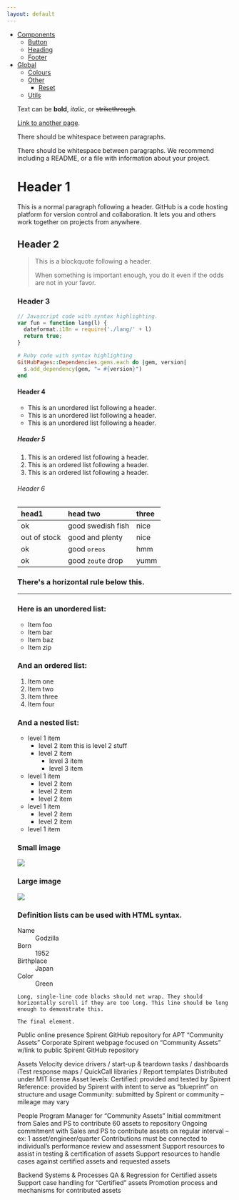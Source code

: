 ```yaml
---
layout: default
---
```


<ul data-menu-depth="0">
  <li>
    <a href="/components">Components</a>
    <ul>
      <li><a href="/components/button.html">Button</a></li>
      <li><a href="/components/heading.html">Heading</a></li>
      <li><a href="/components/footer.html">Footer</a></li>
    </ul>
  </li>
  <li>
    <a href="/global">Global</a>
    <ul data-menu-depth="1">
      <li><a href="/components/colours.html">Colours</a></li>
      <li>
        <a href="/components/other.html">Other</a>
        <ul data-menu-depth="2">
          <li><a href="/components/other/reset.html">Reset</a></li>
        </ul>
      </li>
      <li><a href="/components/utils.html">Utils</a></li>
    </ul>
  </li>

Text can be **bold**, _italic_, or ~~strikethrough~~.

[Link to another page](another-page).

There should be whitespace between paragraphs.

There should be whitespace between paragraphs. We recommend including a README, or a file with information about your project.

# [](#header-1)Header 1

This is a normal paragraph following a header. GitHub is a code hosting platform for version control and collaboration. It lets you and others work together on projects from anywhere.

## [](#header-2)Header 2

> This is a blockquote following a header.
>
> When something is important enough, you do it even if the odds are not in your favor.

### [](#header-3)Header 3

```js
// Javascript code with syntax highlighting.
var fun = function lang(l) {
  dateformat.i18n = require('./lang/' + l)
  return true;
}
```

```ruby
# Ruby code with syntax highlighting
GitHubPages::Dependencies.gems.each do |gem, version|
  s.add_dependency(gem, "= #{version}")
end
```

#### [](#header-4)Header 4

*   This is an unordered list following a header.
*   This is an unordered list following a header.
*   This is an unordered list following a header.

##### [](#header-5)Header 5

1.  This is an ordered list following a header.
2.  This is an ordered list following a header.
3.  This is an ordered list following a header.

###### [](#header-6)Header 6

| head1        | head two          | three |
|:-------------|:------------------|:------|
| ok           | good swedish fish | nice  |
| out of stock | good and plenty   | nice  |
| ok           | good `oreos`      | hmm   |
| ok           | good `zoute` drop | yumm  |

### There's a horizontal rule below this.

* * *

### Here is an unordered list:

*   Item foo
*   Item bar
*   Item baz
*   Item zip

### And an ordered list:

1.  Item one
1.  Item two
1.  Item three
1.  Item four

### And a nested list:

- level 1 item
  - level 2 item
  this is level 2 stuff
  - level 2 item
    - level 3 item
    - level 3 item
- level 1 item
  - level 2 item
  - level 2 item
  - level 2 item
- level 1 item
  - level 2 item
  - level 2 item
- level 1 item

### Small image

![](https://assets-cdn.github.com/images/icons/emoji/octocat.png)

### Large image

![](https://guides.github.com/activities/hello-world/branching.png)


### Definition lists can be used with HTML syntax.

<dl>
<dt>Name</dt>
<dd>Godzilla</dd>
<dt>Born</dt>
<dd>1952</dd>
<dt>Birthplace</dt>
<dd>Japan</dd>
<dt>Color</dt>
<dd>Green</dd>
</dl>

```
Long, single-line code blocks should not wrap. They should horizontally scroll if they are too long. This line should be long enough to demonstrate this.
```

```
The final element.
```

Public online presence
Spirent GitHub repository for APT “Community Assets”
Corporate Spirent webpage focused on “Community Assets” w/link to public Spirent GitHub repository

Assets
Velocity device drivers / start-up & teardown tasks / dashboards
iTest response maps / QuickCall libraries / Report templates
Distributed under MIT license
Asset levels:
Certified:  provided and tested by Spirent
Reference:  provided by Spirent with intent to serve as “blueprint” on structure and usage
Community:  submitted by Spirent or community – mileage may vary        

People
Program Manager for “Community Assets”
Initial commitment from Sales and PS to contribute 60 assets to repository
Ongoing commitment with Sales and PS to contribute assets on regular interval – ex: 1 asset/engineer/quarter
Contributions must be connected to individual’s performance review and assessment
Support resources to assist in testing & certification of assets
Support resources to handle cases against certified assets and requested assets 

Backend Systems & Processes
QA & Regression for Certified assets
Support case handling for “Certified” assets
Promotion process and mechanisms for contributed assets
